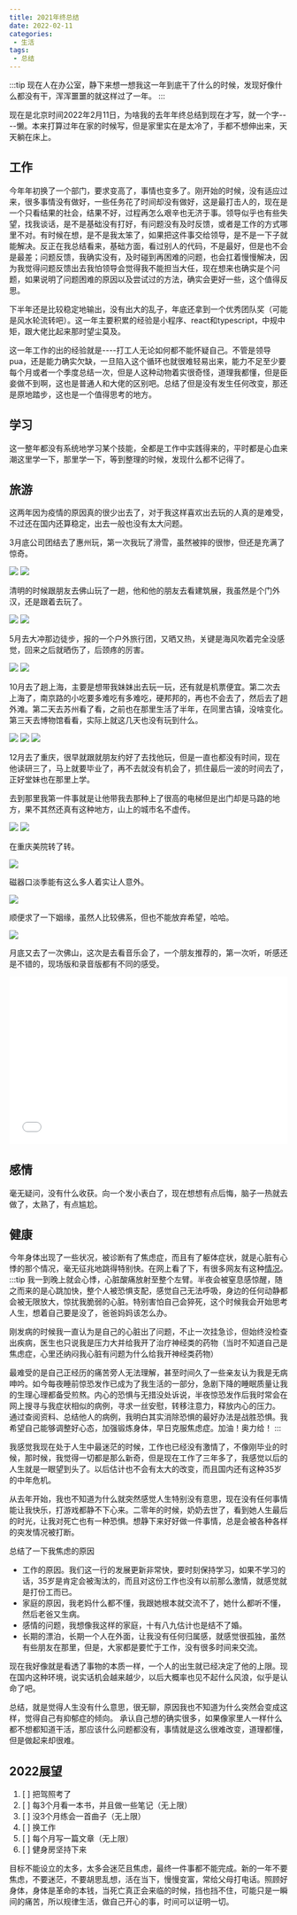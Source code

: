```yaml
---
title: 2021年终总结
date: 2022-02-11
categories:
 - 生活
tags:
 - 总结
---
```

:::tip
现在人在办公室，静下来想一想我这一年到底干了什么的时候，发现好像什么都没有干，浑浑噩噩的就这样过了一年。
:::
<!-- more -->
现在是北京时间2022年2月11日，为啥我的去年年终总结到现在才写，就一个字----懒。本来打算过年在家的时候写，但是家里实在是太冷了，手都不想伸出来，天天躺在床上。

## 工作
今年年初换了一个部门，要求变高了，事情也变多了。刚开始的时候，没有适应过来，很多事情没有做好，一些任务花了时间却没有做好，这是最打击人的，现在是一个只看结果的社会，结果不好，过程再怎么艰辛也无济于事。领导似乎也有些失望，找我谈话，是不是基础没有打好，有问题没有及时反馈，或者是工作的方式哪里不对。有时候在想，是不是我太笨了，如果把这件事交给领导，是不是一下子就能解决。反正在我总结看来，基础方面，看过别人的代码，不是最好，但是也不会是最差；问题反馈，我确实没有，及时碰到再困难的问题，也会扛着慢慢解决，因为我觉得问题反馈出去我怕领导会觉得我不能担当大任，现在想来也确实是个问题，如果说明了问题困难的原因以及尝试过的方法，确实会更好一些，这个值得反思。

下半年还是比较稳定地输出，没有出大的乱子，年底还拿到一个优秀团队奖（可能是风水轮流转吧）。这一年主要积累的经验是小程序、react和typescript，中规中矩，跟大佬比起来那时望尘莫及。

这一年工作的出的经验就是----打工人无论如何都不能怀疑自己。不管是领导pua，还是能力确实欠缺，一旦陷入这个循环也就很难轻易出来，能力不足至少要每个月或者一个季度总结一次，但是人这种动物着实很奇怪，道理我都懂，但是臣妾做不到啊，这也是普通人和大佬的区别吧。总结了但是没有发生任何改变，那还是原地踏步，这也是一个值得思考的地方。

## 学习
这一整年都没有系统地学习某个技能，全都是工作中实践得来的，平时都是心血来潮这里学一下，那里学一下，等到整理的时候，发现什么都不记得了。

## 旅游
这两年因为疫情的原因真的很少出去了，对于我这样喜欢出去玩的人真的是难受，不过还在国内还算稳定，出去一般也没有太大问题。

3月底公司团结去了惠州玩，第一次我玩了滑雪，虽然被摔的很惨，但还是充满了惊奇。

![](https://blog.jdqiong.cn/202203041316926.jpg)
![](https://blog.jdqiong.cn/202203041316767.jpg)

清明的时候跟朋友去佛山玩了一趟，他和他的朋友去看建筑展，我虽然是个门外汉，还是跟着去玩了。

![](https://blog.jdqiong.cn/202203041315871.jpg)
![](https://blog.jdqiong.cn/202203041315243.jpg)

5月去大冲那边徒步，报的一个户外旅行团，又晒又热，关键是海风吹着完全没感觉，回来之后就晒伤了，后颈疼的厉害。

![](https://blog.jdqiong.cn/202203041419556.png)
![](https://blog.jdqiong.cn/202203041419388.png)

10月去了趟上海，主要是想带我妹妹出去玩一玩，还有就是机票便宜。第二次去上海了，南京路的小吃要多难吃有多难吃，硬邦邦的，再也不会去了，然后去了趟外滩。第二天去苏州看了看，之前也在那里生活了半年，在同里古镇，没啥变化。第三天去博物馆看看，实际上就这几天也没有玩到什么。

![](https://blog.jdqiong.cn/202203041420513.png)
![](https://blog.jdqiong.cn/202203041420937.png)
![](https://blog.jdqiong.cn/202203041420888.png)

12月去了重庆，很早就跟就朋友约好了去找他玩，但是一直也都没有时间，现在他读研三了，马上就要毕业了，再不去就没有机会了，抓住最后一波的时间去了，正好堂妹也在那里上学。

去到那里我第一件事就是让他带我去那种上了很高的电梯但是出门却是马路的地方，果不其然还真有这种地方，山上的城市名不虚传。

![](https://blog.jdqiong.cn/202203041421350.png)
![](https://blog.jdqiong.cn/202203041421464.png)

在重庆美院转了转。

![](https://blog.jdqiong.cn/202203041421416.png)

磁器口淡季能有这么多人着实让人意外。

![](https://blog.jdqiong.cn/202203041422982.png)

顺便求了一下姻缘，虽然人比较佛系，但也不能放弃希望，哈哈。

![](https://blog.jdqiong.cn/202203041422237.png)

月底又去了一次佛山，这次是去看音乐会了，一个朋友推荐的，第一次听，听感还是不错的，现场版和录音版都有不同的感受。

<div style="position: relative; padding: 30% 45%;"> <iframe style=" position: absolute; width: 100%; height: 100%; left: 0; top: 0;" src="//player.bilibili.com/player.html?bvid=BV1yF411q7FA&page=1&high_quality=1" scrolling="no" border="0" frameborder="no" framespacing="0" allowfullscreen="true" sandbox="allow-forms allow-scripts allow-same-origin allow-popups"> </iframe> </div>

## 感情
毫无疑问，没有什么收获。向一个发小表白了，现在想想有点后悔，脑子一热就去做了，太熟了，有点尴尬。

## 健康
今年身体出现了一些状况，被诊断有了焦虑症，而且有了躯体症状，就是心脏有心悸的那个情况，毫无征兆地跳得特别快。在网上看了下，有很多网友有这种[情况](https://www.bilibili.com/video/BV1mE411C7gg?from=search&seid=3237774811105763204&spm_id_from=333.337.0.0)。
:::tip
我一到晚上就会心悸，心脏酸痛放射至整个左臂。半夜会被窒息感惊醒，随之而来的是心跳加快，整个人被恐惧支配，感觉自己无法呼吸，身边的任何动静都会被无限放大，惊扰我脆弱的心脏。特别害怕自己会猝死，这个时候我会开始思考人生，想着自己要是没了，爸爸妈妈该怎么办。

刚发病的时候我一直认为是自己的心脏出了问题，不止一次挂急诊，但始终没检查出疾病，医生也只说我是压力大并给我开了治疗神经类的药物（当时不知道自己是焦虑症，心里还纳闷我心脏有问题为什么给我开神经类药物）

最难受的是自己正经历的痛苦旁人无法理解，甚至时间久了一些亲友认为我是无病呻吟。如今每夜睡前惊恐发作已成为了我生活的一部分，急剧下降的睡眠质量让我的生理心理都备受煎熬。内心的恐惧与无措没处诉说，半夜惊恐发作后我时常会在网上搜寻与我症状相似的病例，寻求一丝安慰，转移注意力，释放内心的压力。
通过查阅资料、总结他人的病例，我明白其实消除恐惧的最好办法是战胜恐惧。我希望自己能够调整好心态，加强锻炼身体，早日克服焦虑症。加油！奥力给！
:::

我感觉我现在处于人生中最迷茫的时候，工作也已经没有激情了，不像刚毕业的时候，那时候，我觉得一切都是那么新奇，但是现在工作了三年多了，我感觉以后的人生就是一眼望到头了。以后估计也不会有太大的改变，而且国内还有这种35岁的中年危机。

从去年开始，我也不知道为什么就突然感觉人生特别没有意思，现在没有任何事情能让我快乐，打游戏都静不下心来。二零年的时候，奶奶去世了，看到她人生最后的时光，让我对死亡也有一种恐惧。想静下来好好做一件事情，总是会被各种各样的突发情况被打断。

总结了一下我焦虑的原因
* 工作的原因。我们这一行的发展更新非常快，要时刻保持学习，如果不学习的话，35岁是肯定会被淘汰的，而且对这份工作也没有以前那么激情，就感觉就是打份工而已。
* 家庭的原因，我老妈什么都不懂，我跟她根本就交流不了，她什么都听不懂，然后老爸又生病。
* 感情的问题，我想像我这样的家庭，十有八九估计也是结不了婚。
* 长期的漂泊，长期一个人在外面，让我没有任何归属感，就感觉很孤独，虽然有些朋友在那里，但是，大家都是要忙于工作，没有很多时间来交流。

现在我好像就是看透了事物的本质一样，一个人的出生就已经决定了他的上限。现在国内这种环境，说实话机会越来越少，以后大概率也见不起什么风浪，似乎是认命了吧。

总结，就是觉得人生没有什么意思，很无聊，原因我也不知道为什么突然会变成这样，觉得自己有抑郁症的倾向。
承认自己想的确实很多，如果像家里人一样什么都不想都知道干活，那应该什么问题都没有，事情就是这么很难改变，道理都懂，但是做起来却很难。

## 2022展望
1. [ ] 把驾照考了
2. [ ] 每3个月看一本书，并且做一些笔记（无上限）
3. [ ] 没3个月练会一首曲子（无上限）
4. [ ] 换工作
5. [ ] 每个月写一篇文章（无上限）
6. [ ] 健身房坚持下来

目标不能设立的太多，太多会迷茫且焦虑，最终一件事都不能完成。新的一年不要焦虑，不要迷茫，不要胡思乱想，活在当下，慢慢变富，常给父母打电话。照顾好身体，身体是革命的本钱，当死亡真正会来临的时候，挡也挡不住，可能只是一瞬间的痛苦，所以规律生活，做自己开心的事，时间可以证明一切。